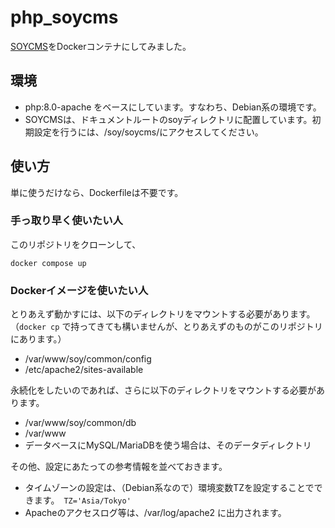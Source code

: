 # php_soycms
[SOYCMS](https://github.com/inunosinsi/soycms/)をDockerコンテナにしてみました。

## 環境

- php:8.0-apache をベースにしています。すなわち、Debian系の環境です。
- SOYCMSは、ドキュメントルートのsoyディレクトリに配置しています。初期設定を行うには、/soy/soycms/にアクセスしてください。

## 使い方

単に使うだけなら、Dockerfileは不要です。

### 手っ取り早く使いたい人

このリポジトリをクローンして、

    docker compose up

### Dockerイメージを使いたい人

とりあえず動かすには、以下のディレクトリをマウントする必要があります。（`docker cp` で持ってきても構いませんが、とりあえずのものがこのリポジトリにあります。）

  - /var/www/soy/common/config
  - /etc/apache2/sites-available
  
永続化をしたいのであれば、さらに以下のディレクトリをマウントする必要があります。

  - /var/www/soy/common/db
  - /var/www
  - データベースにMySQL/MariaDBを使う場合は、そのデータディレクトリ

その他、設定にあたっての参考情報を並べておきます。

- タイムゾーンの設定は、（Debian系なので）環境変数TZを設定することでできます。　`TZ='Asia/Tokyo'`
- Apacheのアクセスログ等は、/var/log/apache2 に出力されます。
